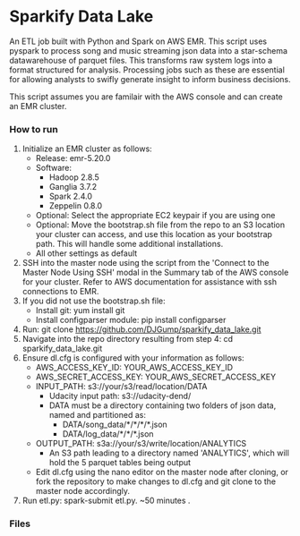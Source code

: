 # Sparkify Data Lake
An ETL job built with Python and Spark on AWS EMR. This script uses pyspark to process song and music streaming json data into a star-schema datawarehouse of parquet files. This transforms raw system logs into a format structured for analysis. Processing jobs such as these are essential for allowing analysts to swifly generate insight to inform business decisions.

This script assumes you are familair with the AWS console and can create an EMR cluster.



 

### How to run
1. Initialize an EMR cluster as follows:
    * Release: emr-5.20.0
    * Software:
        * Hadoop 2.8.5
        * Ganglia 3.7.2
        * Spark 2.4.0
        * Zeppelin 0.8.0
    * Optional: Select the appropriate EC2 keypair if you are using one
    * Optional: Move the bootstrap.sh file from the repo to an S3 location your cluster can access, and use this location as your bootstrap path. This will handle some additional installations.
    * All other settings as default
2. SSH into the master node using the script from the 'Connect to the Master Node Using SSH' modal in the Summary tab of the AWS console for your cluster. Refer to AWS documentation for assistance with ssh connections to EMR.
3. If you did not use the bootstrap.sh file:
   * Install git: yum install git
   * Install configparser module: pip install configparser
4. Run: git clone https://github.com/DJGump/sparkify_data_lake.git
5. Navigate into the repo directory resulting from step 4: cd sparkify_data_lake.git
6. Ensure dl.cfg is configured with your information as follows:
    * AWS_ACCESS_KEY_ID: YOUR_AWS_ACCESS_KEY_ID
    * AWS_SECRET_ACCESS_KEY: YOUR_AWS_SECRET_ACCESS_KEY
    * INPUT_PATH: s3://your/s3/read/location/DATA
      * Udacity input path: s3://udacity-dend/
      * DATA must be a directory containing two folders of json data, named and partitioned as:
        * DATA/song_data/\*/\*/\*/\*.json
        * DATA/log_data/\*/\*/\*.json
    * OUTPUT_PATH: s3a://your/s3/write/location/ANALYTICS
        * An S3 path leading to a directory named 'ANALYTICS', which will hold the 5 parquet tables being output
    * Edit dl.cfg using the nano editor on the master node after cloning, or fork the repository to make changes to dl.cfg and git clone to the master node accordingly. 
7. Run etl.py: spark-submit etl.py. ~50 minutes .

### Files
